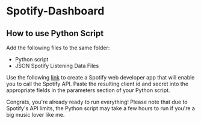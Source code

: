 # Spotify-Dashboard
## How to use Python Script
Add the following files to the same folder:
* Python script
* JSON Spotify Listening Data Files

Use the following [link](https://developer.spotify.com/documentation/web-api/concepts/apps "Named link title") to create a Spotify web developer app that will enable you to call the Spotify API. Paste the resulting client id and secret into the appropriate fields in the parameters section of your Python script.

Congrats, you're already ready to run everything! Please note that due to Spotify's API limits, the Python script may take a few hours to run if you're a big music lover like me.
